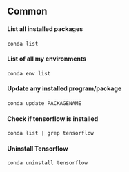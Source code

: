 ## Common 

#### List all installed packages 
``` conda list ```
#### List of all my environments 
``` conda env list ```
#### Update any installed program/package 
``` conda update PACKAGENAME ```
#### Check if tensorflow is installed 
``` conda list | grep tensorflow ```
#### Uninstall Tensorflow 
``` conda uninstall tensorflow ```
